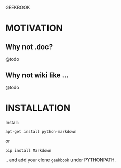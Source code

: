 GEEKBOOK

# MOTIVATION

## Why not .doc?

@todo

## Why not wiki like ...

@todo

# INSTALLATION

Install:

    apt-get install python-markdown

or 

    pip install Markdown

.. and add your clone `geekbook` under PYTHONPATH.
